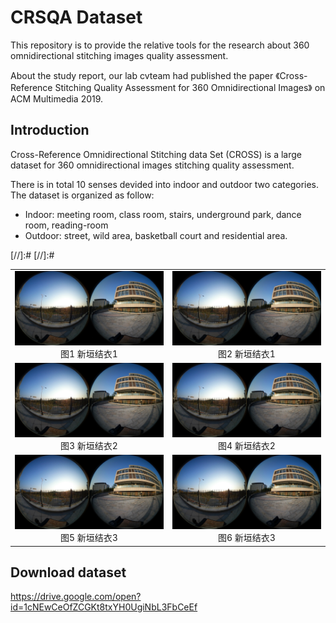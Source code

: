 # CRSQA Dataset

This repository is to provide the relative tools for the research about 360 omnidirectional stitching images quality assessment.

About the study report, our lab cvteam had published the paper 《Cross-Reference Stitching Quality Assessment for 360 Omnidirectional Images》 on ACM Multimedia 2019.

## Introduction
Cross-Reference Omnidirectional Stitching data Set (CROSS) is a large dataset for 360 omnidirectional images stitching quality assessment.

There is in total 10 senses devided into indoor and outdoor two categories. The dataset is organized as follow:
* Indoor: meeting room, class room, stairs, underground park, dance room, reading-room
* Outdoor: street, wild area, basketball court and residential area.

[//]:#![](https://github.com/Kaiwen1949/CRSQA/blob/master/Images/360_0792_lowresolution.JPG)
<table>
    <tr>
        <td ><center><img src="https://github.com/Kaiwen1949/CRSQA/blob/master/Images/360_0792_lowresolution.JPG" >图1  新垣结衣1 </center></td>
        <td ><center><img src="https://github.com/Kaiwen1949/CRSQA/blob/master/Images/360_0792_lowresolution.JPG"  >图2 新垣结衣1</center></td>
[//]:#    </tr>
 [//]:#<tr>
        <td><center><img src="https://github.com/Kaiwen1949/CRSQA/blob/master/Images/360_0792_lowresolution.JPG"  >图3 新垣结衣2</center></td>
        <td ><center><img src="https://github.com/Kaiwen1949/CRSQA/blob/master/Images/360_0792_lowresolution.JPG"  >图4 新垣结衣2</center> </td>
    </tr>
<tr>
        <td><center><img src="https://github.com/Kaiwen1949/CRSQA/blob/master/Images/360_0792_lowresolution.JPG"   > 图5 新垣结衣3</center></td>
        <td><center><img src="https://github.com/Kaiwen1949/CRSQA/blob/master/Images/360_0792_lowresolution.JPG"  > 图6 新垣结衣3</center></td>
    </tr>
</table>

## Download dataset
https://drive.google.com/open?id=1cNEwCeOfZCGKt8txYH0UgiNbL3FbCeEf
